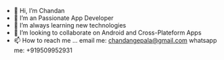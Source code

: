 - 👋 Hi, I’m Chandan 
- 👀 I’m an Passionate App Developer
- 🌱 I’m always learning new technologies
- 🤝 I’m looking to collaborate on Android and Cross-Plateform Apps
- 📫 How to reach me ...
email me: chandangepala@gmail.com
whatsapp me: +919509952931

<!---
Chandangepala/Chandangepala is a ✨ special ✨ repository because its `README.md` (this file) appears on your GitHub profile.
You can click the Preview link to take a look at your changes.
--->
